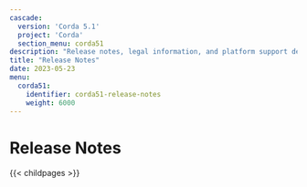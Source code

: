 ```yaml
---
cascade:
  version: 'Corda 5.1'
  project: 'Corda'
  section_menu: corda51
description: "Release notes, legal information, and platform support details for Corda 5.1."
title: "Release Notes"
date: 2023-05-23
menu:
  corda51:
    identifier: corda51-release-notes
    weight: 6000
---
```

# Release Notes

{{< childpages >}}
